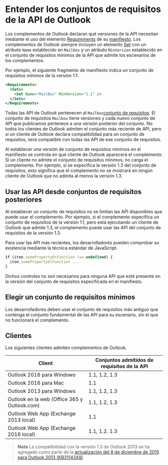  

# Entender los conjuntos de requisitos de la API de Outlook

Los complementos de Outlook declaran qué versiones de la API necesitan mediante el uso del elemento [Requirements](https://msdn.microsoft.com/EN-US/library/office/dn592036.aspx) de su [manifiesto](https://msdn.microsoft.com/en-us/library/office/fp123693.aspx). Los complementos de Outlook siempre incluyen un elemento [Set](https://msdn.microsoft.com/EN-US/library/office/dn592049.aspx) con un atributo `Name` establecido en `Mailbox` y un atributo `MinVersion` establecido en el conjunto de requisitos mínimos de la API que admite los escenarios de los complementos.

Por ejemplo, el siguiente fragmento de manifiesto indica un conjunto de requisitos mínimos de la versión 1.1:

```xml
<Requirements>
  <Sets>
    <Set Name="MailBox" MinVersion="1.1" />
  </Sets>
</Requirements>
```

Todas las API de Outlook pertenecen al `Mailbox`[conjunto de requisitos](https://msdn.microsoft.com/EN-US/library/office/dn535871.aspx#SpecifyRequirementSets_intro). El conjunto de requisitos `Mailbox` tiene versiones y cada nuevo conjunto de API que publicamos pertenece a una versión posterior del conjunto. No todos los clientes de Outlook admiten el conjunto más reciente de API, pero si un cliente de Outlook declara compatibilidad para un conjunto de requisitos, será compatible con todas las API de ese conjunto de requisitos.

Al establecer una versión de conjunto de requisitos mínimos en el manifiesto se controla en qué cliente de Outlook aparecerá el complemento. Si un cliente no admite el conjunto de requisitos mínimos, no carga el complemento. Por ejemplo, si se especifica la versión 1.3 del conjunto de requisitos, esto significa que el complemento no se mostrará en ningún cliente de Outlook que no admita al menos la versión 1.3.

## Usar las API desde conjuntos de requisitos posteriores

Al establecer un conjunto de requisitos no se limitan las API disponibles que puede usar el complemento. Por ejemplo, si el complemento especifica un conjunto de requisitos de la versión 1.1, pero está ejecutando un cliente de Outlook que admite 1.3, el complemento puede usar las API del conjunto de requisitos de la versión 1.3\.

Para usar las API más recientes, los desarrolladores pueden comprobar su existencia mediante la técnica estándar de JavaScript.

```js
if (item.somePropertyOrFunction !== undefined) {
  item.somePropertyOrFunction ...
}
```

Dichos controles no son necesarios para ninguna API que esté presente en la versión del conjunto de requisitos especificada en el manifiesto.

## Elegir un conjunto de requisitos mínimos

Los desarrolladores deben usar el conjunto de requisitos más antiguo que contenga el conjunto fundamental de las API para su escenario, sin el que no funcionará el complemento.

## Clientes

Los siguientes clientes admiten complementos de Outlook.

| Client | Conjuntos admitidos de requisitos de la API |
| --- | --- |
| Outlook 2016 para Windows | 1.1, 1.2, 1.3 |
| Outlook 2016 para Mac | 1.1 |
| Outlook 2013 para Windows | 1.1, 1.2, 1.3 |
| Outlook en la web (Office 365 y Outlook.com) | 1.1, 1.2, 1.3 |
| Outlook Web App (Exchange 2013 local) | 1.1 |
| Outlook Web App (Exchange 2016 local) | 1.1, 1.2. 1.3 |
>**Nota** La compatibilidad con la versión 1.3 de Outlook 2013 se ha agregado como parte de la [actualización del 8 de diciembre de 2015 para Outlook 2013 (KB3114349)](https://support.microsoft.com/en-us/kb/3114349)    
